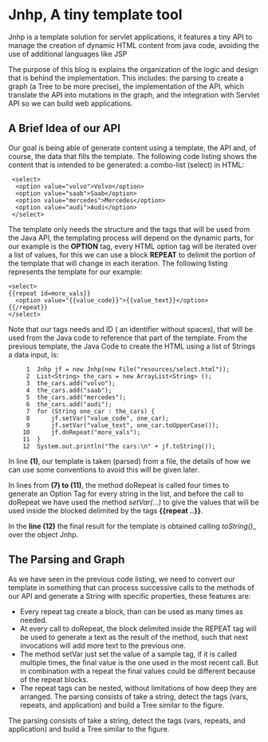 # Jnhp, A tiny template tool 
Jnhp is a template solution for servlet applications, it features a tiny API to manage the creation of dynamic HTML content from java code, avoiding the use of additional languages like JSP 

The purpose of this blog is explains the organization of the logic and design that is behind the implementation. This includes: the parsing to create a graph (a Tree to be more precise), the implementation of the API, which translate the API into mutations in the graph, and the integration with Servlet API so we can build web applications. 

## A Brief Idea of our API
Our goal is being able of generate content using a template, the API and, of course, the data that fills the template. The following code listing shows the content that is intended to be generated:  a combo-list (select) in HTML:

```
 <select>
  <option value="volvo">Volvo</option>
  <option value="saab">Saab</option>
  <option value="mercedes">Mercedes</option>
  <option value="audi">Audi</option>
 </select> 
```

The template only needs the structure and the tags that will be used from the Java API, the templating process will depend on the dynamic parts, for our example is the **OPTION** tag, every HTML option tag will be iterated over a list of values, for this we can use a block **REPEAT** to delimit the portion of the template that will change in each iteration. The following listing represents the template for our example:


```
<select>
{{repeat id=more_vals}}
  <option value="{{value_code}}">{{value_text}}</option>  
{{/repeat}}
</select>
```
Note that our tags needs and ID ( an identifier without spaces), that will be used from the Java code to reference that part of the template. From the previous template, the Java Code to create the HTML using a list of Strings a data input, is:

```
     1	Jnhp jf = new Jnhp(new File("resources/select.html"));
     2	List<String> the_cars = new ArrayList<String> ();
     3	the_cars.add("volvo");
     4	the_cars.add("saab");
     5	the_cars.add("mercedes");
     6	the_cars.add("audi");
     7	for (String one_car : the_cars) {
     8		jf.setVar("value_code", one_car);
     9		jf.setVar("value_text", one_car.toUpperCase());
    10		jf.doRepeat("more_vals");
    11	}
    12	System.out.println("The cars:\n" + jf.toString());
```

In line **(1)**, our template is taken (parsed) from a file, the details of how we can use some conventions to avoid 
this will be given later.

In lines from **(7) to (11)**, the method doRepeat is called four times to generate an Option Tag for every string in the list, and before the call to doRepeat we have used the method 
_setVar(...)_ to give the values that will be used inside the blocked delimited by the tags **{{repeat ..}}**.

In the **line (12)** the final result for the template is obtained calling _toString()__ over the object Jnhp.

## The Parsing and Graph
As we have seen in the previous code listing, we need to convert our template in something that can process successive calls to the methods of our API and generate a String  with specific properties, these features are:

* Every repeat tag create a block, than can be used as many times as needed.
* At every call to doRepeat, the block delimited inside the REPEAT tag will be used to generate a text as the result of the method, such that next invocations will add more text to the previous one.
* The method setVar just set the value of a sample tag, if it is called multiple times, the final value is the one used in the most recent call. But in combination with a repeat the final values could be different because of the repeat blocks.
* The repeat tags can be nested, without limitations of how deep they are arranged. 
The parsing consists of take a string, detect the tags (vars, repeats, and application) and build a Tree similar to the figure.


The parsing consists of take a string, detect the tags (vars, repeats, and application) and build a Tree similar to the figure.


